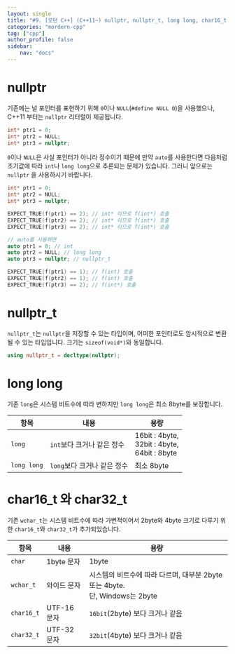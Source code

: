 ```yaml
---
layout: single
title: "#9. [모던 C++] (C++11~) nullptr, nullptr_t, long long, char16_t, char32_t"
categories: "mordern-cpp"
tag: ["cpp"]
author_profile: false
sidebar: 
    nav: "docs"
---
```


# nullptr

기존에는 널 포인터를 표현하기 위해 `0`이나 `NULL`(`#define NULL 0`)을 사용했으나, C++11 부터는 `nullptr` 리터럴이 제공됩니다.

```cpp
int* ptr1 = 0;
int* ptr2 = NULL;
int* ptr3 = nullptr;
```

`0`이나 `NULL`은 사실 포인터가 아니라 정수이기 때문에 만약 `auto`를 사용한다면 다음처럼 초기값에 따라 `int`나 `long long`으로 추론되는 문제가 있습니다. 그러니 앞으로는 `nullptr`
을 사용하시기 바랍니다.


```cpp
int* ptr1 = 0;
int* ptr2 = NULL;
int* ptr3 = nullptr;

EXPECT_TRUE(f(ptr1) == 2); // int* 이므로 f(int*) 호출
EXPECT_TRUE(f(ptr2) == 2); // int* 이므로 f(int*) 호출
EXPECT_TRUE(f(ptr3) == 2); // int* 이므로 f(int*) 호출

// auto를 사용하면
auto ptr1 = 0; // int
auto ptr2 = NULL; // long long
auto ptr3 = nullptr; // nullptr_t

EXPECT_TRUE(f(ptr1) == 1); // f(int) 호출  
EXPECT_TRUE(f(ptr2) == 1); // f(int) 호출
EXPECT_TRUE(f(ptr3) == 2); // f(int*) 호출
```

# nullptr_t

`nullptr_t`는 `nullptr`을 저장할 수 있는 타입이며, 어떠한 포인터로도 암시적으로 변환될 수 있는 타입입니다. 크기는 `sizeof(void*)`와 동일합니다.

```cpp
using nullptr_t = decltype(nullptr);
```

# long long

기존 `long`은 시스템 비트수에 따라 변하지만 `long long`은 최소 8byte를 보장합니다.

|항목|내용|용량|
|--|--|--|
|`long`|`int`보다 크거나 같은 정수|16bit : 4byte,<br/>32bit : 4byte,<br/>64bit : 8byte|
|`long long`|`long`보다 크거나 같은 정수|최소 8byte|

# char16_t 와 char32_t

기존 `wchar_t`는 시스템 비트수에 따라 가변적이어서 2byte와 4byte 크기로 다루기 위한 `char16_t`와 `char32_t`가 추가되었습니다.

|항목|내용|용량|
|--|--|--|
|`char`|1byte 문자|1byte|
|`wchar_t`|와이드 문자|시스템의 비트수에 따라 다르며, 대부분 2byte 또는 4byte.<br/>단, Windows는 2byte|
|`char16_t`| UTF-16 문자|`16bit`(2byte) 보다 크거나 같음|
|`char32_t`| UTF-32 문자|`32bit`(4byte) 보다 크거나 같음|


